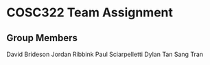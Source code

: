 # COSC322 Team Assignment
## Group Members
David Brideson
Jordan Ribbink
Paul Sciarpelletti
Dylan Tan
Sang Tran
